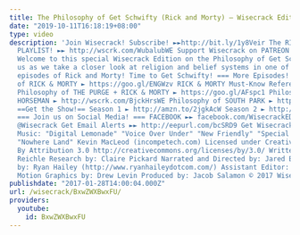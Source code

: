 ```yaml
---
title: The Philosophy of Get Schwifty (Rick and Morty) – Wisecrack Edition
date: "2019-10-11T16:18:19+08:00"
type: video
description: 'Join Wisecrack! Subscribe! ►►http://bit.ly/1y8Veir The RICK & MORTY
  PLAYLIST! ►► http://wscrk.com/WubalubWE Support Wisecrack on PATREON! ►► http://wscrk.com/PatreonWC
  Welcome to this special Wisecrack Edition on the Philosophy of Get Schwifty! Join
  us as we take a closer look at religion and belief systems in one of our favorite
  episodes of Rick and Morty! Time to Get Schwifty! === More Episodes! === Philosophy
  of RICK & MORTY ► https://goo.gl/ENGWzv RICK & MORTY Must-Know References ► https://goo.gl/BL7FVX
  Philosophy of THE PURGE + RICK & MORTY ► https://goo.gl/AFspc1 Philosophy of BOJACK
  HORSEMAN ► http://wscrk.com/BjckHrsWE Philosophy of SOUTH PARK ► http://wscrk.com/SthPrkWE
  ==Get the Show!== Season 1 ► http://amzn.to/2jgkAcW Season 2 ► http://amzn.to/2kuj9IV
  === Join us on Social Media! === FACEBOOK ►► facebook.com/WisecrackEDU TWITTER ►►
  @Wisecrack Get Email Alerts ►► http://eepurl.com/bcSRD9 Get Wisecrack Gear! ►► http://www.wisecrack.co/store
  Music: "Digital Lemonade" "Voice Over Under" "New Friendly" "Special Spotlight"
  "Nowhere Land" Kevin MacLeod (incompetech.com) Licensed under Creative Commons:
  By Attribution 3.0 http://creativecommons.org/licenses/by/3.0/ Written by: Matt
  Reichle Research by: Claire Pickard Narrated and Directed by: Jared Bauer Edited
  by: Ryan Hailey (http://www.ryanhaileydotcom.com/) Assistant Editor: Andrew Nishimura
  Motion Graphics by: Drew Levin Produced by: Jacob Salamon © 2017 Wisecrack, Inc.'
publishdate: "2017-01-28T14:00:04.000Z"
url: /wisecrack/BxwZWXBwxFU/
providers:
  youtube:
    id: BxwZWXBwxFU
---
```

